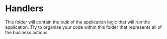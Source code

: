 ﻿# Handlers

This folder will contain the bulk of the application logic that will run the application. Try to organize your code within this folder that represents all of the business actions.
